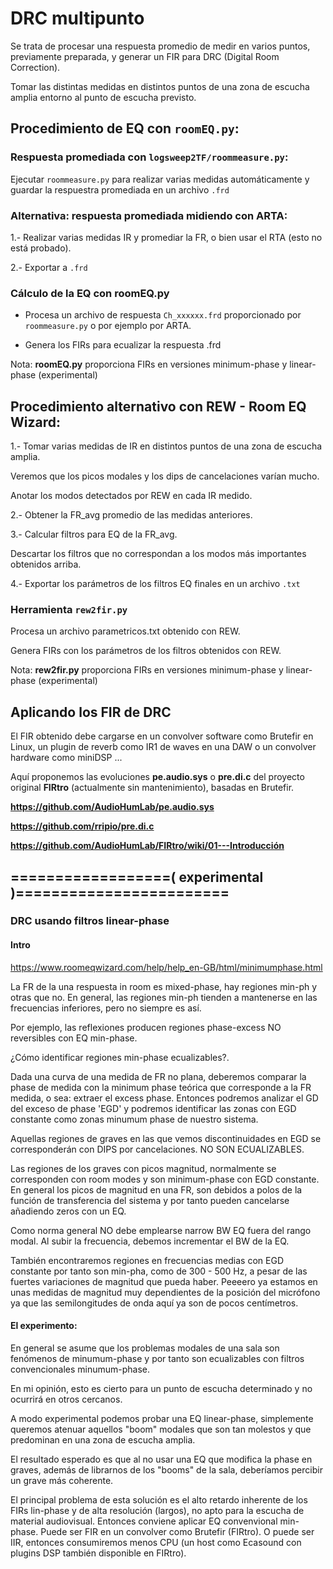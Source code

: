 # DRC multipunto

Se trata de procesar una respuesta promedio de medir en varios puntos, previamente preparada, y generar un FIR para DRC (Digital Room Correction).

Tomar las distintas medidas en distintos puntos de una zona de escucha amplia entorno al punto de escucha previsto.


## Procedimiento de EQ con `roomEQ.py`:
 

### Respuesta promediada con `logsweep2TF/roommeasure.py`:

Ejecutar `roommeasure.py` para realizar varias medidas automáticamente y guardar la respuestra promediada en un archivo `.frd`


### Alternativa: respuesta promediada midiendo con ARTA:

1.- Realizar varias medidas IR y promediar la FR, o bien usar el RTA (esto no está probado).

2.- Exportar a `.frd`


### Cálculo de la EQ con roomEQ.py

- Procesa un archivo de respuesta `Ch_xxxxxx.frd` proporcionado por `roommeasure.py` o por ejemplo por ARTA.
 
- Genera los FIRs para ecualizar la respuesta .frd

Nota: **roomEQ.py** proporciona FIRs en versiones minimum-phase y linear-phase (experimental)



## Procedimiento alternativo con REW - Room EQ Wizard:
 
1.- Tomar varias medidas de IR en distintos puntos de una zona de escucha amplia.

Veremos que los picos modales y los dips de cancelaciones varían mucho. 

Anotar los modos detectados por REW en cada IR medido.
 
2.- Obtener la FR_avg promedio de las medidas anteriores.
 
3.- Calcular filtros para EQ de la FR_avg.
 
Descartar los filtros que no correspondan a los modos más importantes obtenidos arriba.
 
4.- Exportar los parámetros de los filtros EQ finales en un archivo `.txt`
 
### Herramienta `rew2fir.py`

Procesa un archivo parametricos.txt obtenido con REW.
 
Genera FIRs con los parámetros de los filtros obtenidos con REW.

Nota: **rew2fir.py** proporciona FIRs en versiones minimum-phase y linear-phase (experimental)


## Aplicando los FIR de DRC

El FIR obtenido debe cargarse en un convolver software como Brutefir en Linux, un plugin de reverb como IR1 de waves en una DAW o un convolver hardware como miniDSP ...

Aquí proponemos las evoluciones **pe.audio.sys** o **pre.di.c** del proyecto original **FIRtro** (actualmente sin mantenimiento), basadas en Brutefir.

**https://github.com/AudioHumLab/pe.audio.sys**

**https://github.com/rripio/pre.di.c**

**https://github.com/AudioHumLab/FIRtro/wiki/01---Introducción**



## ==================( experimental )========================

### DRC usando filtros linear-phase
 
#### Intro

https://www.roomeqwizard.com/help/help_en-GB/html/minimumphase.html
 
La FR de la una respuesta in room es mixed-phase, hay regiones min-ph y otras que no. En general, las regiones min-ph tienden a mantenerse en las frecuencias inferiores, pero no siempre es así.
 
Por ejemplo, las reflexiones producen regiones phase-excess NO reversibles con EQ min-phase.
 
¿Cómo identificar regiones min-phase ecualizables?.

Dada una curva de una medida de FR no plana, deberemos comparar la phase de medida con la minimum phase teórica que corresponde a la FR medida, o sea: extraer el excess phase. Entonces podremos analizar el GD del exceso de phase 'EGD' y podremos identificar las zonas con EGD constante como zonas minumum phase de nuestro sistema.
 
Aquellas regiones de graves en las que vemos discontinuidades en EGD se corresponderán con DIPS por cancelaciones. NO SON ECUALIZABLES.
 
Las regiones de los graves con picos magnitud, normalmente se corresponden con room modes y son minimum-phase con EGD constante. En general los picos de magnitud en una FR, son debidos a polos de la función de transferencia del sistema y por tanto pueden cancelarse añadiendo zeros con un EQ.
 
Como norma general NO debe emplearse narrow BW EQ fuera del rango modal. Al subir la frecuencia, debemos incrementar el BW de la EQ.
 
También encontraremos regiones en frecuencias medias con EGD constante por tanto son min-pha, como de 300 - 500 Hz, a pesar de las fuertes variaciones de magnitud que pueda haber. Peeeero ya estamos en unas medidas de magnitud muy dependientes de la posición del micrófono ya que las semilongitudes de onda aquí ya son de pocos centímetros.
 
#### El experimento:
 
En general se asume que los problemas modales de una sala son fenómenos de minumum-phase y por tanto son ecualizables con filtros convencionales minumum-phase.
 
En mi opinión, esto es cierto para un punto de escucha determinado y no ocurrirá en otros cercanos.
 
A modo experimental podemos probar una EQ linear-phase, simplemente queremos atenuar aquellos "boom" modales que son tan molestos y que predominan en una zona de escucha amplia.
 
El resultado esperado es que al no usar una EQ que modifica la phase en graves, además de librarnos de los "booms" de la sala, deberíamos percibir un grave más coherente.

El principal problema de esta solución es el alto retardo inherente de los FIRs lin-phase y de alta resolución (largos), no apto para la escucha de material audiovisual. Entonces conviene aplicar EQ convenvional min-phase. Puede ser FIR en un convolver como Brutefir (FIRtro). O puede ser IIR, entonces consumiremos menos CPU (un host como Ecasound con plugins DSP también disponible en FIRtro).




